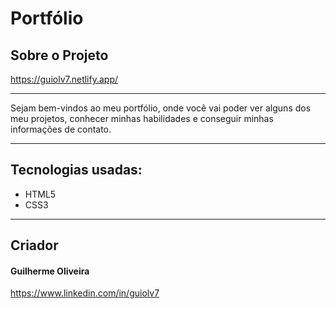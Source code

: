 <h1>Portfólio</h1>

<h2>Sobre o Projeto</h2>

<a href="https://guiolv7.netlify.app/">https://guiolv7.netlify.app/</a><hr>

Sejam bem-vindos ao meu portfólio, onde você vai poder ver alguns dos meu projetos, conhecer minhas habilidades e conseguir minhas informações de contato.<hr>

<h2>Tecnologias usadas:</h2>
<ul>
  <li>HTML5</li>
  <li>CSS3</li>
</ul><hr>

<h2>Criador</h2>
<h4>Guilherme Oliveira</h4>
<a href="https://www.linkedin.com/in/guiolv7">https://www.linkedin.com/in/guiolv7</a>
